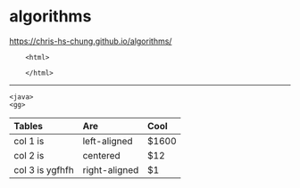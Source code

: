 # algorithms
https://chris-hs-chung.github.io/algorithms/


```
    <html>
    
    </html>
```
***
    <java>
    <gg>

| Tables        |      Are      |  Cool |
|:---------------|:-------------|:------|
| col 1 is      |  left-aligned | $1600 |
| col 2 is      |    centered   |   $12 |
| col 3 is  ygfhfh    | right-aligned |    $1 |
